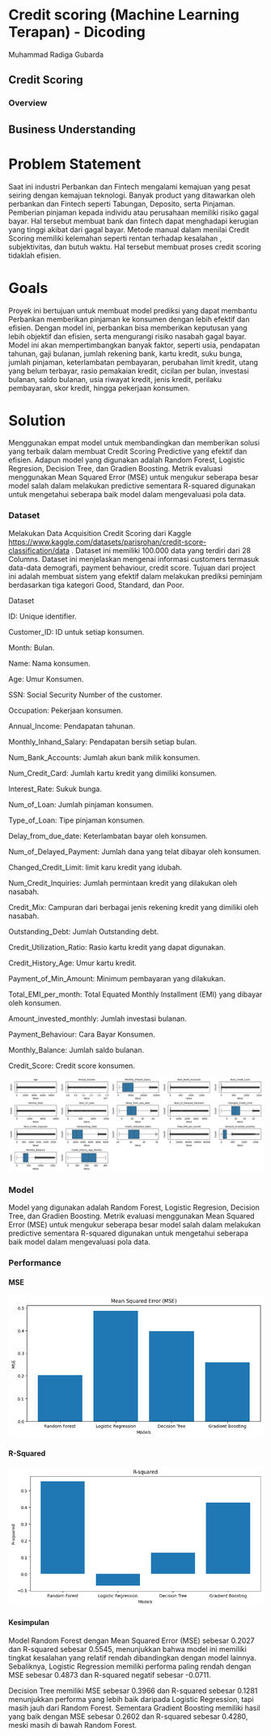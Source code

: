 # Credit scoring (Machine Learning Terapan) - Dicoding

Muhammad Radiga Gubarda

## Credit Scoring

### Overview

## Business Understanding

# Problem Statement

Saat ini industri Perbankan dan Fintech mengalami kemajuan yang pesat seiring dengan kemajuan teknologi. Banyak product yang ditawarkan oleh perbankan dan Fintech seperti Tabungan, Deposito, serta Pinjaman. Pemberian pinjaman kepada individu atau perusahaan memiliki risiko gagal bayar. Hal tersebut membuat bank dan fintech dapat menghadapi kerugian yang tinggi akibat dari gagal bayar. Metode manual dalam menilai Credit Scoring memiliki kelemahan seperti rentan terhadap kesalahan , subjektivitas, dan butuh waktu. Hal tersebut membuat proses credit scoring tidaklah efisien.

# Goals

Proyek ini bertujuan untuk membuat model prediksi yang dapat membantu Perbankan memberikan pinjaman ke konsumen dengan lebih efektif dan efisien. Dengan model ini, perbankan bisa memberikan keputusan yang lebih objektif dan efisien, serta mengurangi risiko nasabah gagal bayar. Model ini akan mempertimbangkan banyak faktor, seperti usia, pendapatan tahunan, gaji bulanan, jumlah rekening bank, kartu kredit, suku bunga, jumlah pinjaman, keterlambatan pembayaran, perubahan limit kredit, utang yang belum terbayar, rasio pemakaian kredit, cicilan per bulan, investasi bulanan, saldo bulanan, usia riwayat kredit, jenis kredit, perilaku pembayaran, skor kredit, hingga pekerjaan konsumen.

# Solution

Menggunakan empat model untuk membandingkan dan memberikan solusi yang terbaik dalam membuat Credit Scoring Predictive yang efektif dan efisien. Adapun model yang digunakan adalah Random Forest, Logistic Regresion, Decision Tree, dan Gradien Boosting. Metrik evaluasi menggunakan Mean Squared Error (MSE) untuk mengukur seberapa besar model salah dalam melakukan predictive sementara R-squared digunakan untuk mengetahui seberapa baik model dalam mengevaluasi pola data.

### Dataset

Melakukan Data Acquisition Credit Scoring dari Kaggle https://www.kaggle.com/datasets/parisrohan/credit-score-classification/data . Dataset ini memiliki 100.000 data yang terdiri dari 28 Columns. Dataset ini menjelaskan mengenai informasi customers termasuk data-data demografi, payment behaviour, credit score. Tujuan dari project ini adalah membuat sistem yang efektif dalam melakukan prediksi peminjam berdasarkan tiga kategori Good, Standard, dan Poor.

Dataset

ID: Unique identifier.

Customer_ID: ID untuk setiap konsumen.

Month: Bulan.

Name: Nama konsumen.

Age: Umur Konsumen.

SSN: Social Security Number of the customer.

Occupation: Pekerjaan konsumen.

Annual_Income: Pendapatan tahunan.

Monthly_Inhand_Salary: Pendapatan bersih setiap bulan.

Num_Bank_Accounts: Jumlah akun bank milik konsumen.

Num_Credit_Card: Jumlah kartu kredit yang dimiliki konsumen.

Interest_Rate: Sukuk bunga.

Num_of_Loan: Jumlah pinjaman konsumen.

Type_of_Loan: Tipe pinjaman konsumen.

Delay_from_due_date: Keterlambatan bayar oleh konsumen.

Num_of_Delayed_Payment: Jumlah dana yang telat dibayar oleh konsumen.

Changed_Credit_Limit: limit karu kredit yang idubah.

Num_Credit_Inquiries: Jumlah permintaan kredit yang dilakukan oleh nasabah.

Credit_Mix: Campuran dari berbagai jenis rekening kredit yang dimiliki oleh nasabah.

Outstanding_Debt: Jumlah Outstanding debt.

Credit_Utilization_Ratio: Rasio kartu kredit yang dapat digunakan.

Credit_History_Age: Umur kartu kredit.

Payment_of_Min_Amount: Minimum pembayaran yang dilakukan.

Total_EMI_per_month: Total Equated Monthly Installment (EMI) yang dibayar oleh konsumen.

Amount_invested_monthly: Jumlah investasi bulanan.

Payment_Behaviour: Cara Bayar Konsumen.

Monthly_Balance: Jumlah saldo bulanan.

Credit_Score: Credit score konsumen.

![Data](documents\data.png)

### Model

Model yang digunakan adalah Random Forest, Logistic Regresion, Decision Tree, dan Gradien Boosting. Metrik evaluasi menggunakan Mean Squared Error (MSE) untuk mengukur seberapa besar model salah dalam melakukan predictive sementara R-squared digunakan untuk mengetahui seberapa baik model dalam mengevaluasi pola data.

### Performance

#### MSE

![mse](documents\mse.png)

#### R-Squared

![rsquared](documents\r_squared.png)

#### Kesimpulan

Model Random Forest dengan Mean Squared Error (MSE) sebesar 0.2027 dan R-squared sebesar 0.5545, menunjukkan bahwa model ini memiliki tingkat kesalahan yang relatif rendah dibandingkan dengan model lainnya. Sebaliknya, Logistic Regression memiliki performa paling rendah dengan MSE sebesar 0.4873 dan R-squared negatif sebesar -0.0711.

Decision Tree memiliki MSE sebesar 0.3966 dan R-squared sebesar 0.1281 menunjukkan performa yang lebih baik daripada Logistic Regression, tapi masih jauh dari Random Forest. Sementara Gradient Boosting memiliki hasil yang baik dengan MSE sebesar 0.2602 dan R-squared sebesar 0.4280, meski masih di bawah Random Forest.
